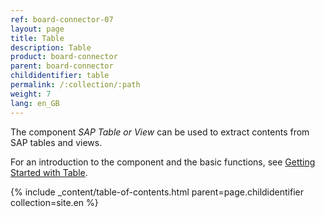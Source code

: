 ```yaml
---
ref: board-connector-07
layout: page
title: Table
description: Table
product: board-connector
parent: board-connector
childidentifier: table
permalink: /:collection/:path
weight: 7
lang: en_GB
---
```


The component *SAP Table or View* can be used to extract contents from SAP tables and views. <br>

For an introduction to the component and the basic functions, see [Getting Started with Table](./getting-started).   

{% include _content/table-of-contents.html parent=page.childidentifier collection=site.en %}
